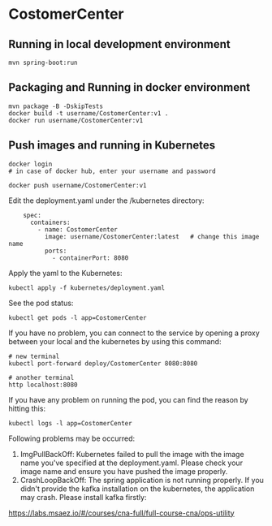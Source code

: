 # CostomerCenter

## Running in local development environment

```
mvn spring-boot:run
```

## Packaging and Running in docker environment

```
mvn package -B -DskipTests
docker build -t username/CostomerCenter:v1 .
docker run username/CostomerCenter:v1
```

## Push images and running in Kubernetes

```
docker login 
# in case of docker hub, enter your username and password

docker push username/CostomerCenter:v1
```

Edit the deployment.yaml under the /kubernetes directory:
```
    spec:
      containers:
        - name: CostomerCenter
          image: username/CostomerCenter:latest   # change this image name
          ports:
            - containerPort: 8080

```

Apply the yaml to the Kubernetes:
```
kubectl apply -f kubernetes/deployment.yaml
```

See the pod status:
```
kubectl get pods -l app=CostomerCenter
```

If you have no problem, you can connect to the service by opening a proxy between your local and the kubernetes by using this command:
```
# new terminal
kubectl port-forward deploy/CostomerCenter 8080:8080

# another terminal
http localhost:8080
```

If you have any problem on running the pod, you can find the reason by hitting this:
```
kubectl logs -l app=CostomerCenter
```

Following problems may be occurred:

1. ImgPullBackOff:  Kubernetes failed to pull the image with the image name you've specified at the deployment.yaml. Please check your image name and ensure you have pushed the image properly.
1. CrashLoopBackOff: The spring application is not running properly. If you didn't provide the kafka installation on the kubernetes, the application may crash. Please install kafka firstly:

https://labs.msaez.io/#/courses/cna-full/full-course-cna/ops-utility

